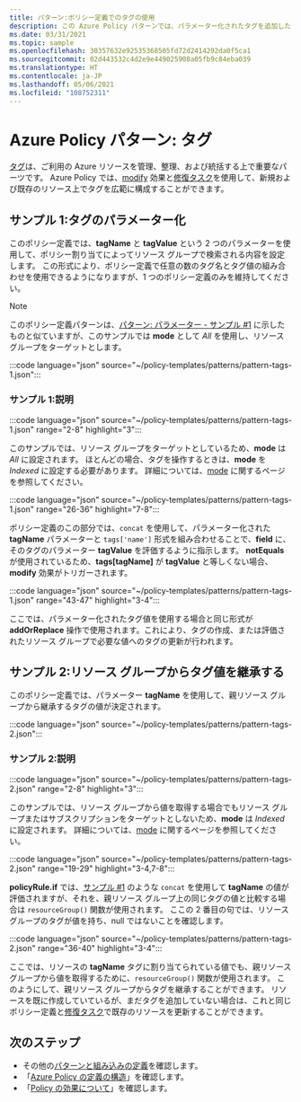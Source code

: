 ```yaml
---
title: パターン:ポリシー定義でのタグの使用
description: この Azure Policy パターンでは、パラメーター化されたタグを追加したり、ポリシー定義内のリソース グループからタグを継承したりする方法の例が示されています。
ms.date: 03/31/2021
ms.topic: sample
ms.openlocfilehash: 30357632e92535368505fd72d2414292da0f5ca1
ms.sourcegitcommit: 02d443532c4d2e9e449025908a05fb9c84eba039
ms.translationtype: HT
ms.contentlocale: ja-JP
ms.lasthandoff: 05/06/2021
ms.locfileid: "108752311"
---
```

# <a name="azure-policy-pattern-tags"></a>Azure Policy パターン: タグ

[タグ](../../../azure-resource-manager/management/tag-resources.md)は、ご利用の Azure リソースを管理、整理、および統括する上で重要なパーツです。 Azure Policy では、[modify](../concepts/effects.md#modify) 効果と[修復タスク](../how-to/remediate-resources.md)を使用して、新規および既存のリソース上でタグを広範に構成することができます。

## <a name="sample-1-parameterize-tags"></a>サンプル 1:タグのパラメーター化

このポリシー定義では、**tagName** と **tagValue** という 2 つのパラメーターを使用して、ポリシー割り当てによってリソース グループで検索される内容を設定します。 この形式により、ポリシー定義で任意の数のタグ名とタグ値の組み合わせを使用できるようになりますが、1 つのポリシー定義のみを維持してください。

> [!NOTE]
> このポリシー定義パターンは、[パターン: パラメーター - サンプル #1](./pattern-parameters.md#sample-1-string-parameters) に示したものと似ていますが、このサンプルでは **mode** として _All_ を使用し、リソース グループをターゲットとします。

:::code language="json" source="~/policy-templates/patterns/pattern-tags-1.json":::

### <a name="sample-1-explanation"></a>サンプル 1:説明

:::code language="json" source="~/policy-templates/patterns/pattern-tags-1.json" range="2-8" highlight="3":::

このサンプルでは、リソース グループをターゲットとしているため、**mode** は _All_ に設定されます。 ほとんどの場合、タグを操作するときは、**mode** を _Indexed_ に設定する必要があります。 詳細については、[mode](../concepts/definition-structure.md#resource-manager-modes) に関するページを参照してください。

:::code language="json" source="~/policy-templates/patterns/pattern-tags-1.json" range="26-36" highlight="7-8":::

ポリシー定義のこの部分では、`concat` を使用して、パラメーター化された **tagName** パラメーターと `tags['name']` 形式を組み合わせることで、**field** に、そのタグのパラメーター **tagValue** を評価するように指示します。
**notEquals** が使用されているため、**tags\[tagName\]** が **tagValue** と等しくない場合、**modify** 効果がトリガーされます。

:::code language="json" source="~/policy-templates/patterns/pattern-tags-1.json" range="43-47" highlight="3-4":::

ここでは、パラメーター化されたタグ値を使用する場合と同じ形式が **addOrReplace** 操作で使用されます。これにより、タグの作成、または評価されたリソース グループで必要な値へのタグの更新が行われます。

## <a name="sample-2-inherit-tag-value-from-resource-group"></a>サンプル 2:リソース グループからタグ値を継承する

このポリシー定義では、パラメーター **tagName** を使用して、親リソース グループから継承するタグの値が決定されます。

:::code language="json" source="~/policy-templates/patterns/pattern-tags-2.json":::

### <a name="sample-2-explanation"></a>サンプル 2:説明

:::code language="json" source="~/policy-templates/patterns/pattern-tags-2.json" range="2-8" highlight="3":::

このサンプルでは、リソース グループから値を取得する場合でもリソース グループまたはサブスクリプションをターゲットとしないため、**mode** は _Indexed_ に設定されます。 詳細については、[mode](../concepts/definition-structure.md#resource-manager-modes) に関するページを参照してください。

:::code language="json" source="~/policy-templates/patterns/pattern-tags-2.json" range="19-29" highlight="3-4,7-8":::

**policyRule.if** では、[サンプル #1](#sample-1-parameterize-tags) のような `concat` を使用して **tagName** の値が評価されますが、それを、親リソース グループ上の同じタグの値と比較する場合は `resourceGroup()` 関数が使用されます。 ここの 2 番目の句では、リソース グループのタグが値を持ち、null ではないことを確認します。

:::code language="json" source="~/policy-templates/patterns/pattern-tags-2.json" range="36-40" highlight="3-4":::

ここでは、リソースの **tagName** タグに割り当てられている値でも、親リソース グループから値を取得するために、`resourceGroup()` 関数が使用されます。 このようにして、親リソース グループからタグを継承することができます。 リソースを既に作成していているが、まだタグを追加していない場合は、これと同じポリシー定義と[修復タスク](../how-to/remediate-resources.md)で既存のリソースを更新することができます。

## <a name="next-steps"></a>次のステップ

- その他の[パターンと組み込みの定義](./index.md)を確認します。
- 「[Azure Policy の定義の構造](../concepts/definition-structure.md)」を確認します。
- 「[Policy の効果について](../concepts/effects.md)」を確認します。
